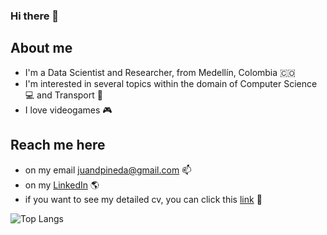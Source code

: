 ### Hi there 👋

## About me
* I'm a Data Scientist and Researcher, from Medellín, Colombia 🇨🇴
* I'm interested in several topics within the domain of Computer Science 💻 and Transport 🚋
* I love videogames 🎮

## Reach me here
* on my email juandpineda@gmail.com 📫
* on my [LinkedIn](https://www.linkedin.com/in/juandpineda/) 🌎
* if you want to see my detailed cv, you can click this [link](https://www.bit.ly/CV_Pineda) 🥇


![Top Langs](https://github-readme-stats.vercel.app/api/top-langs/?username=jdpinedaj&theme=tokyonight)
